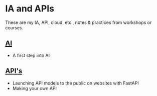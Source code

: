 # IA and APIs
These are my IA, API, cloud, etc., notes &amp; practices from workshops or courses.

## [AI]() 
- A first step into AI

## [API's]()
- Launching API models to the public on websites with FastAPI
- Making your own API
